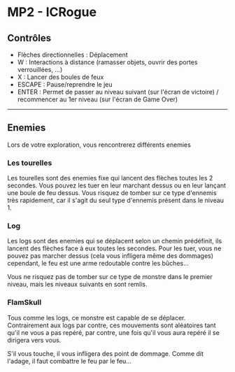 # MP2 - ICRogue
## Contrôles
- Flèches directionnelles : Déplacement
- W : Interactions à distance (ramasser objets, ouvrir des portes verrouillées, ...)
- X : Lancer des boules de feux
- ESCAPE : Pause/reprendre le jeu
- ENTER : Permet de passer au niveau suivant (sur l'écran de victoire) / recommencer au 1er niveau (sur l'écran de Game Over)

---

## Enemies
Lors de votre exploration, vous rencontrerez différents enemies

### Les tourelles
Les tourelles sont des enemies fixe qui lancent des flèches toutes les 2 secondes. Vous pouvez les tuer en leur marchant dessus ou en leur lançant une boule de feu dessus.
Vous risquez de tomber sur ce type d'ennemis très rapidement, car il s'agit du seul type d'ennemis présent dans le niveau 1.

### Log
Les logs sont des enemies qui se déplacent selon un chemin prédéfinit, ils lancent des flèches face à eux toutes les secondes. Pour les tuer, vous ne pouvez pas marcher dessus (cela vous infligera même des dommages) cependant, le feu est une arme redoutable contre les bûches...

Vous ne risquez pas de tomber sur ce type de monstre dans le premier niveau, mais les niveaux suivants en sont remlis.

### FlamSkull
Tous comme les logs, ce monstre est capable de se déplacer. Contrairement aux logs par contre, ces mouvements sont aléatoires tant qu'il ne vous a pas repéré, par contre, une fois qu'il vous aura repéré il se dirigera vers vous. 

S'il vous touche, il vous infligera des point de dommage. Comme dit l'adage, il faut combattre le feu par le feu...